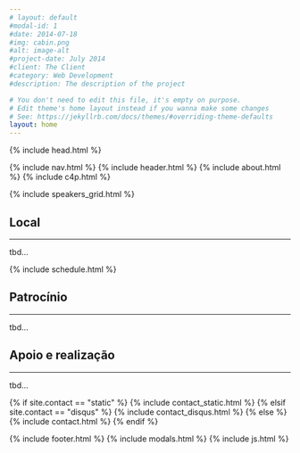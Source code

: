 ```yaml
---
# layout: default
#modal-id: 1
#date: 2014-07-18
#img: cabin.png
#alt: image-alt
#project-date: July 2014
#client: The Client
#category: Web Development
#description: The description of the project

# You don't need to edit this file, it's empty on purpose.
# Edit theme's home layout instead if you wanna make some changes
# See: https://jekyllrb.com/docs/themes/#overriding-theme-defaults
layout: home
---
```



{% include head.html %}
<body id="page-top" class="index">
{% include nav.html %}
{% include header.html %}
{% include about.html %}
{% include c4p.html %}

{% include speakers_grid.html %}

<section class="success" id="venue">
    <div class="container">
        <div class="row">
            <div class="col-lg-12 text-center">
                <h2>Local</h2>
                <hr class="star-light">
            </div>
        </div>
        <div class="row">
            tbd...
        </div>
    </div>
</section>

{% include schedule.html %}

<section id="sponsorship">
    <div class="container">
        <div class="row">
            <div class="col-lg-12 text-center">
                <h2>Patrocínio</h2>
                <hr class="star-light">
            </div>
        </div>
        <div class="row">
            tbd...
        </div>
    </div>
</section>

<section id="support">
    <div class="container">
        <div class="row">
            <div class="col-lg-12 text-center">
                <h2>Apoio e realização</h2>
                <hr class="star-light">
            </div>
        </div>
        <div class="row">
            tbd...
        </div>
    </div>
</section>

{% if site.contact == "static" %}
{% include contact_static.html %}
{% elsif site.contact == "disqus" %}
{% include contact_disqus.html %}
{% else %}
{% include contact.html %}
{% endif %}

{% include footer.html %}
{% include modals.html %}
{% include js.html %}
</body>